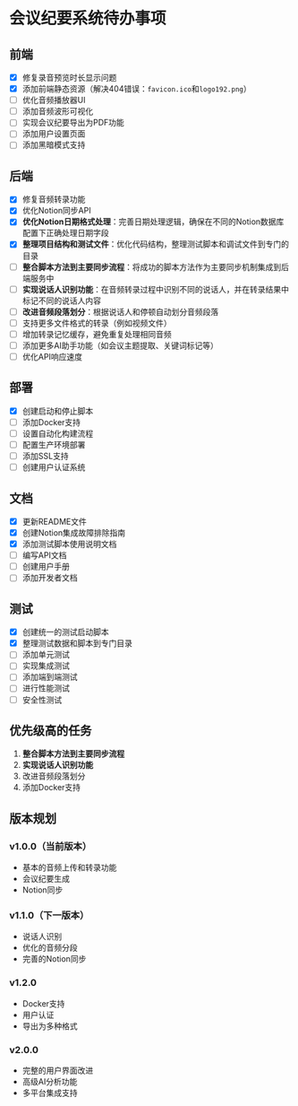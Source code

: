 # 会议纪要系统待办事项

## 前端

- [x] 修复录音预览时长显示问题
- [x] 添加前端静态资源（解决404错误：`favicon.ico`和`logo192.png`）
- [ ] 优化音频播放器UI
- [ ] 添加音频波形可视化
- [ ] 实现会议纪要导出为PDF功能
- [ ] 添加用户设置页面
- [ ] 添加黑暗模式支持

## 后端

- [x] 修复音频转录功能
- [x] 优化Notion同步API
- [x] **优化Notion日期格式处理**：完善日期处理逻辑，确保在不同的Notion数据库配置下正确处理日期字段
- [x] **整理项目结构和测试文件**：优化代码结构，整理测试脚本和调试文件到专门的目录
- [ ] **整合脚本方法到主要同步流程**：将成功的脚本方法作为主要同步机制集成到后端服务中
- [ ] **实现说话人识别功能**：在音频转录过程中识别不同的说话人，并在转录结果中标记不同的说话人内容
- [ ] **改进音频段落划分**：根据说话人和停顿自动划分音频段落
- [ ] 支持更多文件格式的转录（例如视频文件）
- [ ] 增加转录记忆缓存，避免重复处理相同音频
- [ ] 添加更多AI助手功能（如会议主题提取、关键词标记等）
- [ ] 优化API响应速度

## 部署

- [x] 创建启动和停止脚本
- [ ] 添加Docker支持
- [ ] 设置自动化构建流程
- [ ] 配置生产环境部署
- [ ] 添加SSL支持
- [ ] 创建用户认证系统

## 文档

- [x] 更新README文件
- [x] 创建Notion集成故障排除指南
- [x] 添加测试脚本使用说明文档
- [ ] 编写API文档
- [ ] 创建用户手册
- [ ] 添加开发者文档

## 测试

- [x] 创建统一的测试启动脚本
- [x] 整理测试数据和脚本到专门目录
- [ ] 添加单元测试
- [ ] 实现集成测试
- [ ] 添加端到端测试
- [ ] 进行性能测试
- [ ] 安全性测试

## 优先级高的任务

1. **整合脚本方法到主要同步流程**
2. **实现说话人识别功能**
3. 改进音频段落划分
4. 添加Docker支持

## 版本规划

### v1.0.0（当前版本）
- 基本的音频上传和转录功能
- 会议纪要生成
- Notion同步

### v1.1.0（下一版本）
- 说话人识别
- 优化的音频分段
- 完善的Notion同步

### v1.2.0
- Docker支持
- 用户认证
- 导出为多种格式

### v2.0.0
- 完整的用户界面改进
- 高级AI分析功能
- 多平台集成支持
